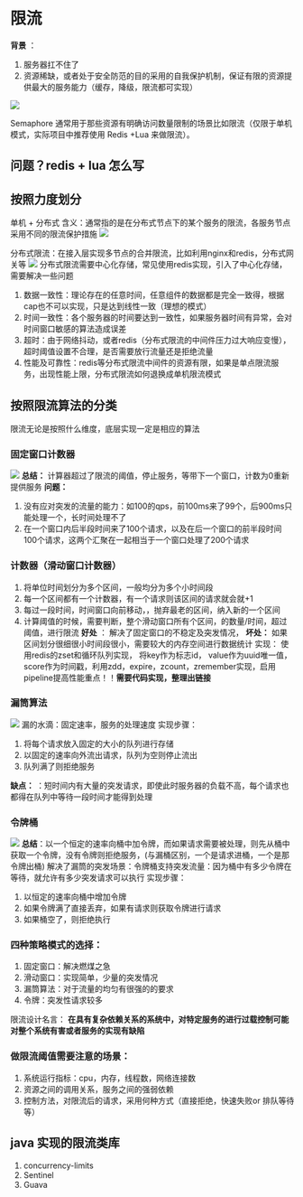 
# 限流

**背景** ：
1. 服务器扛不住了
2. 资源稀缺，或者处于安全防范的目的采用的自我保护机制，保证有限的资源提供最大的服务能力（缓存，降级，限流都可实现）

![](/技术学习流程/pic/2023-05-04-11-14-58.png)


Semaphore 通常用于那些资源有明确访问数量限制的场景比如限流（仅限于单机模式，实际项目中推荐使用 Redis +Lua 来做限流）。

## 问题？redis + lua 怎么写

## 按照力度划分
单机 + 分布式
含义：通常指的是在分布式节点下的某个服务的限流，各服务节点采用不同的限流保护措施
![](/技术学习流程/pic/2023-05-04-11-36-04.png)


分布式限流：在接入层实现多节点的合并限流，比如利用nginx和redis，分布式网关等
![](/技术学习流程/pic/2023-05-04-11-36-50.png)
分布式限流需要中心化存储，常见使用redis实现，引入了中心化存储，需要解决一些问题
1. 数据一致性：理论存在的任意时间，任意组件的数据都是完全一致得，根据cap也不可以实现，只是达到线性一致（理想的模式）
2. 时间一致性：各个服务器的时间要达到一致性，如果服务器时间有异常，会对时间窗口敏感的算法造成误差
3. 超时：由于网络抖动，或者redis（分布式限流的中间件压力过大响应变慢），超时阈值设置不合理，是否需要放行流量还是拒绝流量
4. 性能及可靠性：redis等分布式限流中间件的资源有限，如果是单点限流服务，出现性能上限，分布式限流如何退换成单机限流模式

## 按照限流算法的分类
限流无论是按照什么维度，底层实现一定是相应的算法
### **固定窗口计数器**
![](/技术学习流程/pic/2023-05-04-11-41-11.png)
**总结：** 计算器超过了限流的阈值，停止服务，等带下一个窗口，计数为0重新提供服务
**问题：**
1. 没有应对突发的流量的能力：如100的qps，前100ms来了99个，后900ms只能处理一个，长时间处理不了
2. 在一个窗口内后半段时间来了100个请求，以及在后一个窗口的前半段时间100个请求，这两个汇聚在一起相当于一个窗口处理了200个请求
   
### **计数器（滑动窗口计数器）**
1. 将单位时间划分为多个区间，一般均分为多个小时间段
2. 每一个区间都有一个计数器，有一个请求则该区间的请求就会就+1
3. 每过一段时间，时间窗口向前移动，，抛弃最老的区间，纳入新的一个区间
4. 计算阈值的时候，需要判断，整个滑动窗口所有个区间，的数量/时间，超过阈值，进行限流
**好处** ： 解决了固定窗口的不稳定及突发情况，
**坏处：** 如果区间划分很细很小时间段很小，需要较大的内存空间进行数据统计
实现：
使用redis的zset和循环队列实现，
将key作为标志id，
value作为uuid唯一值，
score作为时间戳，利用zdd，expire，zcount，zremember实现，启用pipeline提高性能重点！！**需要代码实现，整理出链接**

### **漏筒算法**
![](/技术学习流程/pic/2023-05-04-15-37-22.png)
漏的水滴：固定速率，服务的处理速度
实现步骤：
1. 将每个请求放入固定的大小的队列进行存储
2. 以固定的速率向外流出请求，队列为空则停止流出
3. 队列满了则拒绝服务

**缺点：** ：短时间内有大量的突发请求，即使此时服务器的负载不高，每个请求也都得在队列中等待一段时间才能得到处理

### **令牌桶**
![](/技术学习流程/pic/2023-05-04-15-40-30.png)
**总结**：以一个恒定的速率向桶中加令牌，而如果请求需要被处理，则先从桶中获取一个令牌，没有令牌则拒绝服务，(与漏桶区别，一个是请求进桶，一个是那令牌出桶)
解决了漏筒的突发场景：令牌桶支持突发流量：因为桶中有多少令牌在等待，就允许有多少突发请求可以执行
实现步骤：
1. 以恒定的速率向桶中增加令牌
2. 如果令牌满了直接丢弃，如果有请求则获取令牌进行请求
3. 如果桶空了，则拒绝执行

### 四种策略模式的选择：
1. 固定窗口：解决燃煤之急
2. 滑动窗口：实现简单，少量的突发情况
3. 漏筒算法：对于流量的均匀有很强的的要求
4. 令牌：突发性请求较多

限流设计名言： **在具有复杂依赖关系的系统中，对特定服务的进行过载控制可能对整个系统有害或者服务的实现有缺陷**

### 做限流阈值需要注意的场景：
1. 系统运行指标：cpu，内存，线程数，网络连接数
2. 资源之间的调用关系，服务之间的强弱依赖
3. 控制方法，对限流后的请求，采用何种方式（直接拒绝，快速失败or 排队等待等）


## java 实现的限流类库
1. concurrency-limits
2. Sentinel
3. Guava